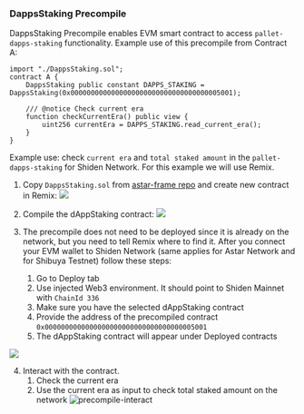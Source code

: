 ### DappsStaking Precompile

DappsStaking Precompile enables EVM smart contract to access `pallet-dapps-staking` functionality.
Example use of this precompile from Contract A:

```
import "./DappsStaking.sol";
contract A {
    DappsStaking public constant DAPPS_STAKING = DappsStaking(0x0000000000000000000000000000000000005001);

    /// @notice Check current era
    function checkCurrentEra() public view {
        uint256 currentEra = DAPPS_STAKING.read_current_era();
    }
}
```

Example use: check `current era` and `total staked amount` in the `pallet-dapps-staking` for Shiden Network. For this example we will use Remix.

1. Copy `DappsStaking.sol` from [astar-frame repo](https://github.com/AstarNetwork/astar-frame/) and create new contract in Remix:
![](https://i.imgur.com/mr0TcLq.png)

2. Compile the dAppStaking contract:
![](https://i.imgur.com/6Wgg9rf.jpg)

3. The precompile does not need to be deployed since it is already on the network, but you need to tell Remix where to find it.
After you connect your EVM wallet to Shiden Network (same applies for Astar Network and for Shibuya Testnet) follow these steps:
    1. Go to Deploy tab
    2. Use injected Web3 environment. It should point to Shiden Mainnet with `ChainId 336`
    3. Make sure you have the selected dAppStaking contract
    4. Provide the address of the precompiled contract `0x0000000000000000000000000000000000005001`
    5. The dAppStaking contract will appear under Deployed contracts

![](https://i.imgur.com/6RnQlkb.jpg)

4. Interact with the contract.
    1. Check the current era
    2. Use the current era as input to check total staked amount on the network
![precompile-interact](https://user-images.githubusercontent.com/34627453/159696985-19f67e95-807e-4c20-b74c-c9f4944ada32.jpg)
